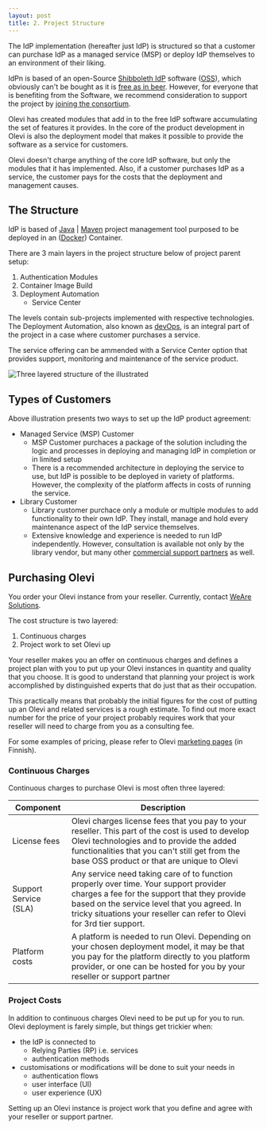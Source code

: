 ```yaml
---
layout: post
title: 2. Project Structure
---
```

The IdP implementation (hereafter just IdP) is structured so that a customer can purchase IdP as a managed service (MSP) or deploy IdP themselves to an environment of their liking.

IdPn is based of an open-Source [Shibboleth IdP](https://shibboleth.atlassian.net/wiki/spaces/IDP4/overview) software ([OSS](https://en.wikipedia.org/wiki/Open-source_software)), which obviously can't be bought as it is [free as in beer](https://en.wiktionary.org/wiki/free_as_in_beer). However, for everyone that is benefiting from the Software, we recommend consideration to support the project by [joining the consortium](https://www.shibboleth.net/membership/).

Olevi has created modules that add in to the free IdP software accumulating the set of features it provides. In the core of the product development in Olevi is also the deployment model that makes it possible to provide the software as a service for customers.

Olevi doesn't charge anything of the core IdP software, but only the modules that it has implemented. Also, if a customer purchases IdP as a service, the customer pays for the costs that the deployment and management causes.

## The Structure

IdP is based of [Java](https://aws.amazon.com/corretto/) \| [Maven](https://maven.apache.org) project management tool purposed to be deployed in an ([Docker](https://www.docker.com)) Container.

There are 3 main layers in the project structure below of project parent setup:

1. Authentication Modules
1. Container Image Build
1. Deployment Automation
   * Service Center

The levels contain sub-projects implemented with respective technologies. The Deployment Automation, also known as [devOps](https://en.wikipedia.org/wiki/DevOps), is an integral part of the project in a case where customer purchases a service.

The service offering can be ammended with a Service Center option that provides support, monitoring and maintenance of the service product.

![Three layered structure of the illustrated](../../../assets/img/maven-project-layout.svg)

## Types of Customers

Above illustration presents two ways to set up the IdP product agreement:

* Managed Service (MSP) Customer
   * MSP Customer purchaces a package of the solution including the logic and processes in deploying and managing IdP in completion or in limited setup
   * There is a recommended architecture in deploying the service to use, but IdP is possible to be deployed in variety of platforms. However, the complexity of the platform affects in costs of running the service.
* Library Customer
   * Library customer purchace only a module or multiple modules to add functionality to their own IdP. They install, manage and hold every maintenance aspect of the IdP service themselves.
   * Extensive knowledge and experience is needed to run IdP independently. However, consultation is available not only by the library vendor, but many other [commercial support partners](https://www.shibboleth.net/support/) as well.

## Purchasing Olevi

You order your Olevi instance from your reseller. Currently, contact [WeAre Solutions](https://www.weare.fi/en/contact-page/).

The cost structure is two layered:

1. Continuous charges
1. Project work to set Olevi up

Your reseller makes you an offer on continuous charges and defines a project plan with you to put up your Olevi instances in quantity and quality that you choose. It is good to understand that planning your project is work accomplished by distinguished experts that do just that as their occupation.

This practically means that probably the initial figures for the cost of putting up an Olevi and related services is a rough estimate. To find out more exact number for the price of your project probably requires work that your reseller will need to charge from you as a consulting fee.

For some examples of pricing, please refer to Olevi [marketing pages](https://www.olevi.fi/) (in Finnish).

### Continuous Charges

Continuous charges to purchase Olevi is most often three layered:

| Component | Description |
| --------- | ----------- |
| License fees | Olevi charges license fees that you pay to your reseller. This part of the cost is used to develop Olevi technologies and to provide the added functionalities that you can't still get from the base OSS product or that are unique to Olevi |
| Support Service (SLA) | Any service need taking care of to function properly over time. Your support provider charges a fee for the support that they provide based on the service level that you agreed. In tricky situations your reseller can refer to Olevi for 3rd tier support. |
| Platform costs | A platform is needed to run Olevi. Depending on your chosen deployment model, it may be that you pay for the platform directly to you platform provider, or one can be hosted for you by your reseller or support partner |

### Project Costs

In addition to continuous charges Olevi need to be put up for you to run. Olevi deployment is farely simple, but things get trickier when:
* the IdP is connected to
   * Relying Parties (RP) i.e. services
   * authentication methods
* customisations or modifications will be done to suit your needs in
   * authentication flows
   * user interface (UI)
   * user experience (UX)

Setting up an Olevi instance is project work that you define and agree with your reseller or support partner.